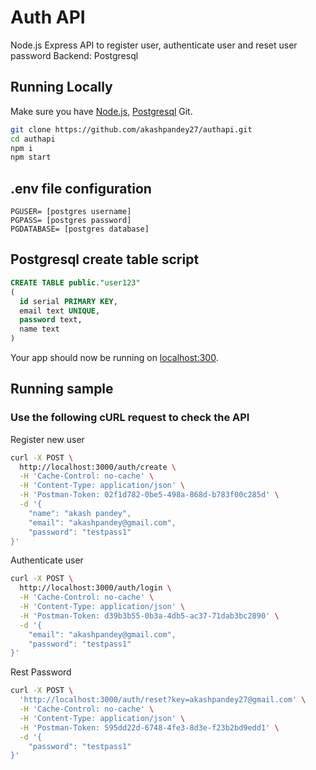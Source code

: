 # Auth API

Node.js Express API to register user, authenticate user and reset user password 
Backend: Postgresql

## Running Locally

Make sure you have [Node.js](http://nodejs.org/), [Postgresql](https://www.postgresql.org) Git.
```sh
git clone https://github.com/akashpandey27/authapi.git
cd authapi
npm i
npm start
```
## .env file configuration
```env
PGUSER= [postgres username]
PGPASS= [postgres password]
PGDATABASE= [postgres database]
```
## Postgresql create table script

```sql
CREATE TABLE public."user123"
(
  id serial PRIMARY KEY,
  email text UNIQUE,
  password text,
  name text
)
```


Your app should now be running on [localhost:300](http://localhost:3000/sudoku-validator).



## Running sample 
### Use the following cURL request to check the API

Register new user
```sh
curl -X POST \
  http://localhost:3000/auth/create \
  -H 'Cache-Control: no-cache' \
  -H 'Content-Type: application/json' \
  -H 'Postman-Token: 02f1d782-0be5-498a-868d-b783f00c285d' \
  -d '{
	"name": "akash pandey",
	"email": "akashpandey@gmail.com",
	"password": "testpass1"
}'
```

Authenticate user 

```sh
curl -X POST \
  http://localhost:3000/auth/login \
  -H 'Cache-Control: no-cache' \
  -H 'Content-Type: application/json' \
  -H 'Postman-Token: d39b3b55-0b3a-4db5-ac37-71dab3bc2890' \
  -d '{
	"email": "akashpandey@gmail.com",
	"password": "testpass1"
}'
```
Rest Password

```sh
curl -X POST \
  'http://localhost:3000/auth/reset?key=akashpandey27@gmail.com' \
  -H 'Cache-Control: no-cache' \
  -H 'Content-Type: application/json' \
  -H 'Postman-Token: 595dd22d-6748-4fe3-8d3e-f23b2bd9edd1' \
  -d '{
	"password": "testpass1"
}'
```